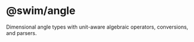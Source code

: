 # @swim/angle

Dimensional angle types with unit-aware algebraic operators, conversions,
and parsers.
